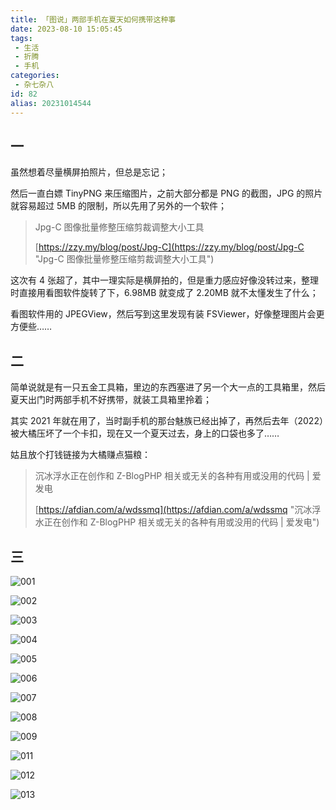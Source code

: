 ```yaml
---
title: 「图说」两部手机在夏天如何携带这种事
date: 2023-08-10 15:05:45
tags:
 - 生活
 - 折腾
 - 手机
categories:
 - 杂七杂八
id: 82
alias: 20231014544
---
```


## 一

虽然想着尽量横屏拍照片，但总是忘记；

然后一直白嫖 TinyPNG 来压缩图片，之前大部分都是 PNG 的截图，JPG 的照片就容易超过 5MB 的限制，所以先用了另外的一个软件；

<!--more-->

> Jpg-C 图像批量修整压缩剪裁调整大小工具
>
> [https://zzy.my/blog/post/Jpg-C](https://zzy.my/blog/post/Jpg-C "Jpg-C 图像批量修整压缩剪裁调整大小工具")

这次有 4 张超了，其中一理实际是横屏拍的，但是重力感应好像没转过来，整理时直接用看图软件旋转了下，6.98MB 就变成了 2.20MB 就不太懂发生了什么；

看图软件用的 JPEGView，然后写到这里发现有装 FSViewer，好像整理图片会更方便些……


## 二

简单说就是有一只五金工具箱，里边的东西塞进了另一个大一点的工具箱里，然后夏天出门时两部手机不好携带，就装工具箱里拎着；

其实 2021 年就在用了，当时副手机的那台魅族已经出掉了，再然后去年（2022）被大橘压坏了一个卡扣，现在又一个夏天过去，身上的口袋也多了……

姑且放个打钱链接为大橘赚点猫粮：

> 沉冰浮水正在创作和 Z-BlogPHP 相关或无关的各种有用或没用的代码 | 爱发电
>
> [https://afdian.com/a/wdssmq](https://afdian.com/a/wdssmq "沉冰浮水正在创作和 Z-BlogPHP 相关或无关的各种有用或没用的代码 | 爱发电")


## 三

![001](001.jpg "001")

![002](002.jpg "002")

![003](003.jpg "003")

![004](004.jpg "004")

![005](005.jpg "005")

![006](006.jpg "006")

![007](007.jpg "007")

![008](008.jpg "008")

![009](009.jpg "009")

<!-- ![010](010.jpg "010") -->

![011](011.jpg "011")

![012](012.jpg "012")

![013](013.jpg "013")
